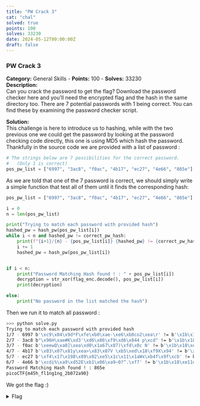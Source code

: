 ```yaml
---
title: "PW Crack 3"
cat: "chal"
solved: true
points: 100
solves: 33230
date: 2024-05-12T00:00:00Z
draft: false
---
```


### PW Crack 3

**Category:** General Skills - **Points:** 100 - **Solves:** 33230  
**Description:**  
Can you crack the password to get the flag? Download the password checker here and you'll need the encrypted flag and the hash in the same directory too. There are 7 potential passwords with 1 being correct. You can find these by examining the password checker script.

**Solution:**  
This challenge is here to introduce us to hashing, while with the two previous one we could get the password by looking at the password checking code directly, this one is using MD5 which hash the password. Thankfully in the source code we are provided with a list of password :

```python
# The strings below are 7 possibilities for the correct password.
#   (Only 1 is correct)
pos_pw_list = ["6997", "3ac8", "f0ac", "4b17", "ec27", "4e66", "865e"]
```

As we are told that one of the 7 password is correct, we should simply write a simple function that test all of them until it finds the corresponding hash:

```python
pos_pw_list = ["6997", "3ac8", "f0ac", "4b17", "ec27", "4e66", "865e"]

i = 0
n = len(pos_pw_list)

print("Trying to match each password with provided hash")
hashed_pw = hash_pw(pos_pw_list[i])
while i < n and hashed_pw != correct_pw_hash:
    print(f"{i+1}/{n} - {pos_pw_list[i]} {hashed_pw} != {correct_pw_hash}")
    i += 1
    hashed_pw = hash_pw(pos_pw_list[i])


if i < n:
    print("Password Matching Hash found ! : " + pos_pw_list[i])
    decryption = str_xor(flag_enc.decode(), pos_pw_list[i])
    print(decryption)

else:
    print("No password in the list matched the hash")
```

Then we run it to match all password :

```sh
>>> python solve.py
Trying to match each password with provided hash
1/7 - 6997 b'\xc9\x04\x9d*F\xfe\xb0\xae-\xe6\xb0co2\xea\r' != b'\x1b\x18\xe11o\x92\x18\xcc[\x05>\x1c\xea(\xe0.'
2/7 - 3ac8 b"\x96H\xae#K\xd3'\xd6\x86\xf9\xd6\x844 p\xcd" != b'\x1b\x18\xe11o\x92\x18\xcc[\x05>\x1c\xea(\xe0.'
3/7 - f0ac b'\xeewQ\xa0]\xea\xd0\x1a67\x87)\xfd\x0c N' != b'\x1b\x18\xe11o\x92\x18\xcc[\x05>\x1c\xea(\xe0.'
4/7 - 4b17 b'\x03\x07\x81y\xea>\x83\x07V \xb5\xed\x18\xf9X\x94' != b'\x1b\x18\xe11o\x92\x18\xcc[\x05>\x1c\xea(\xe0.'
5/7 - ec27 b'\xf4\x17\x198\x89\x02\xe5\x1c\x11\x1aWx\xb4f\x9f\xcb' != b'\x1b\x18\xe11o\x92\x18\xcc[\x05>\x1c\xea(\xe0.'
6/7 - 4e66 b'\xcdi%\xa9\xd52E\xb1\x06\xa9~0?^.\xf7' != b'\x1b\x18\xe11o\x92\x18\xcc[\x05>\x1c\xea(\xe0.'
Password Matching Hash found ! : 865e
picoCTF{m45h_fl1ng1ng_2b072a90}
```

We got the flag :)

<details class="flag-container">
<summary>Flag</summary>
<pre><code>picoCTF{m45h_fl1ng1ng_2b072a90}</code></pre>
</details>
